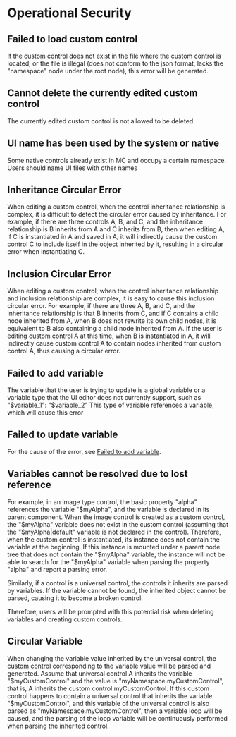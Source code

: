 ﻿--- 
front: 
hard: Getting Started 
time: minutes 
--- 

# Operational Security 

## <span id="LoadPrefab">Failed to load custom control</span> 

If the custom control does not exist in the file where the custom control is located, or the file is illegal (does not conform to the json format, lacks the "namespace" node under the root node), this error will be generated. 

## <span id="DeletePrefab">Cannot delete the currently edited custom control</span> 

The currently edited custom control is not allowed to be deleted. 

## <span id="NamespaceDuplicate">UI name has been used by the system or native</span> 

Some native controls already exist in MC and occupy a certain namespace. Users should name UI files with other names 

## <span id="CircularInherit">Inheritance Circular Error</span> 

When editing a custom control, when the control inheritance relationship is complex, it is difficult to detect the circular error caused by inheritance. For example, if there are three controls A, B, and C, and the inheritance relationship is B inherits from A and C inherits from B, then when editing A, if C is instantiated in A and saved in A, it will indirectly cause the custom control C to include itself in the object inherited by it, resulting in a circular error when instantiating C. 

## <span id="CircularInclude">Inclusion Circular Error</span> 

When editing a custom control, when the control inheritance relationship and inclusion relationship are complex, it is easy to cause this inclusion circular error. For example, if there are three A, B, and C, and the inheritance relationship is that B inherits from C, and if C contains a child node inherited from A, when B does not rewrite its own child nodes, it is equivalent to B also containing a child node inherited from A. If the user is editing custom control A at this time, when B is instantiated in A, it will indirectly cause custom control A to contain nodes inherited from custom control A, thus causing a circular error. 

## <span id="AddVariable">Failed to add variable</span> 

The variable that the user is trying to update is a global variable or a variable type that the UI editor does not currently support, such as "\$variable_1": "\$variable_2" This type of variable references a variable, which will cause this error 

## <span id="UpdateVariable">Failed to update variable</span> 

For the cause of the error, see [Failed to add variable](#AddVariable). 

## <span id="LostRef">Variables cannot be resolved due to lost reference</span> 

For example, in an image type control, the basic property "alpha" references the variable "\$myAlpha", and the variable is declared in its parent component. When the image control is created as a custom control, the "\$myAlpha" variable does not exist in the custom control (assuming that the "\$myAlpha|default" variable is not declared in the control). Therefore, when the custom control is instantiated, its instance does not contain the variable at the beginning. If this instance is mounted under a parent node tree that does not contain the "\$myAlpha" variable, the instance will not be able to search for the "\$myAlpha" variable when parsing the property "alpha" and report a parsing error. 

Similarly, if a control is a universal control, the controls it inherits are parsed by variables. If the variable cannot be found, the inherited object cannot be parsed, causing it to become a broken control. 

Therefore, users will be prompted with this potential risk when deleting variables and creating custom controls. 

## <span id="CircularVariable">Circular Variable</span> 

When changing the variable value inherited by the universal control, the custom control corresponding to the variable value will be parsed and generated. Assume that universal control A inherits the variable "\$myCustomControl" and the value is "myNamespace.myCustomControl", that is, A inherits the custom control myCustomControl. If this custom control happens to contain a universal control that inherits the variable "\$myCustomControl", and this variable of the universal control is also parsed as "myNamespace.myCustomControl", then a variable loop will be caused, and the parsing of the loop variable will be continuously performed when parsing the inherited control.